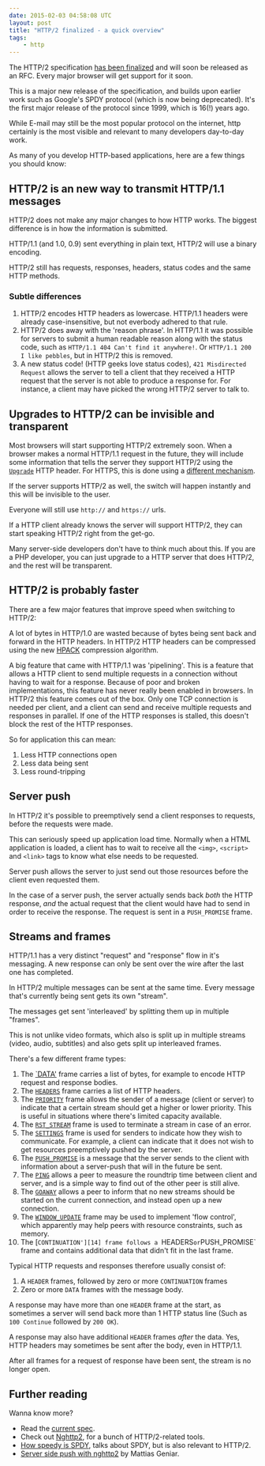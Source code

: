 ```yaml
---
date: 2015-02-03 04:58:08 UTC
layout: post
title: "HTTP/2 finalized - a quick overview"
tags:
    - http
---
```


The HTTP/2 specification [has been finalized][1] and will soon be released as
an RFC. Every major browser will get support for it soon.

This is a major new release of the specification, and builds upon earlier work
such as Google's SPDY protocol (which is now being deprecated). It's the first
major release of the protocol since 1999, which is 16(!) years ago.

While E-mail may still be the most popular protocol on the internet, http
certainly is the most visible and relevant to many developers day-to-day work.

As many of you develop HTTP-based applications, here are a few things you
should know:


HTTP/2 is an new way to transmit HTTP/1.1 messages
--------------------------------------------------

HTTP/2 does not make any major changes to how HTTP works. The biggest
difference is in how the information is submitted.

HTTP/1.1 (and 1.0, 0.9) sent everything in plain text, HTTP/2 will use a
binary encoding.

HTTP/2 still has requests, responses, headers, status codes and the same
HTTP methods.

### Subtle differences

1. HTTP/2 encodes HTTP headers as lowercase. HTTP/1.1 headers were already
   case-insensitive, but not everbody adhered to that rule.
2. HTTP/2 does away with the 'reason phrase'. In HTTP/1.1 it was possible
   for servers to submit a human readable reason along with the status code,
   such as `HTTP/1.1 404 Can't find it anywhere!`. Or
   `HTTP/1.1 200 I like pebbles`, but in HTTP/2 this is removed.
3. A new status code! (HTTP geeks love status codes), `421 Misdirected Request`
   allows the server to tell a client that they received a HTTP request that
   the server is not able to produce a response for. For instance, a client
   may have picked the wrong HTTP/2 server to talk to.


Upgrades to HTTP/2 can be invisible and transparent
---------------------------------------------------

Most browsers will start supporting HTTP/2 extremely soon. When a browser
makes a normal HTTP/1.1 request in the future, they will include some
information that tells the server they support HTTP/2 using the [`Upgrade`][2]
HTTP header. For HTTPS, this is done using a [different mechanism][3].

If the server supports HTTP/2 as well, the switch will happen instantly
and this will be invisible to the user.

Everyone will still use `http://` and `https://` urls.

If a HTTP client already knows the server will support HTTP/2, they can
start speaking HTTP/2 right from the get-go.

Many server-side developers don't have to think much about this. If you are
a PHP developer, you can just upgrade to a HTTP server that does HTTP/2,
and the rest will be transparent.


HTTP/2 is probably faster
---------------------------

There are a few major features that improve speed when switching to HTTP/2:

A lot of bytes in HTTP/1.0 are wasted because of bytes being sent back and
forward in the HTTP headers. In HTTP/2 HTTP headers can be compressed
using the new [HPACK][4] compression algorithm.

A big feature that came with HTTP/1.1 was 'pipelining'. This is a feature
that allows a HTTP client to send multiple requests in a connection without
having to wait for a response. Because of poor and broken implementations, this
feature has never really been enabled in browsers. In HTTP/2 this feature
comes out of the box. Only one TCP connection is needed per client, and a
client can send and receive multiple requests and responses in parallel. If
one of the HTTP responses is stalled, this doesn't block the rest of the HTTP
responses.

So for application this can mean:

1. Less HTTP connections open
2. Less data being sent
3. Less round-tripping


Server push
-----------

In HTTP/2 it's possible to preemptively send a client responses to requests,
before the requests were made.

This can seriously speed up application load time. Normally when a HTML
application is loaded, a client has to wait to receive all the `<img>`,
`<script>` and `<link>` tags to know what else needs to be requested.

Server push allows the server to just send out those resources before the
client even requested them.

In the case of a server push, the server actually sends back _both_ the
HTTP response, _and_ the actual request that the client would have had to
send in order to receive the response. The request is sent in a
`PUSH_PROMISE` frame.


Streams and frames
------------------

HTTP/1.1 has a very distinct "request" and "response" flow in it's messaging.
A new response can only be sent over the wire after the last one has completed.

In HTTP/2 multiple messages can be sent at the same time. Every message
that's currently being sent gets its own "stream".

The messages get sent 'interleaved' by splitting them up in multiple "frames".

This is not unlike video formats, which also is split up in multiple streams
(video, audio, subtitles) and also gets split up interleaved frames.

There's a few different frame types:

1. The [`DATA'][5] frame carries a list of bytes, for example to encode HTTP
   request and response bodies.
2. The [`HEADERS`][6] frame carries a list of HTTP headers.
3. The [`PRIORITY`][7] frame allows the sender of a message (client or server)
   to indicate that a certain stream should get a higher or lower priority.
   This is useful in situations where there's limited capacity available.
4. The [`RST_STREAM`][8] frame is used to terminate a stream in case of an
   error.
5. The [`SETTINGS`][9] frame is used for senders to indicate how they wish
   to communicate. For example, a client can indicate that it does not wish to
   get resources preemptively pushed by the server.
6. The [`PUSH_PROMISE`][10] is a message that the server sends to the client
   with information about a server-push that will in the future be sent.
7. The [`PING`][11] allows a peer to measure the roundtrip time between client
   and server, and is a simple way to find out of the other peer is still
   alive.
8. The [`GOAWAY`][12] allows a peer to inform that no new streams should be
   started on the current connection, and instead open up a new connection.
9. The [`WINDOW_UPDATE`][13] frame may be used to implement 'flow control',
   which apparently may help peers with resource constraints, such as memory.
10. The [`CONTINUATION'][14] frame follows a `HEADERS` or `PUSH_PROMISE`
   frame and contains additional data that didn't fit in the last frame.

Typical HTTP requests and responses therefore usually consist of:

1. A `HEADER` frames, followed by zero or more `CONTINUATION` frames
2. Zero or more `DATA` frames with the message body.

A response may have more than one `HEADER` frame at the start, as sometimes a
server will send back more than 1 HTTP status line (Such as `100 Continue`
followed by `200 OK`).

A response may also have additional `HEADER` frames _after_ the data. Yes,
HTTP headers may sometimes be sent after the body, even in HTTP/1.1.

After all frames for a request of response have been sent, the stream is no
longer open.


Further reading
---------------

Wanna know more?

* Read the [current spec][15].
* Check out [Nghttp2][16], for a bunch of HTTP/2-related tools.
* [How speedy is SPDY][17], talks about SPDY, but is also relevant to HTTP/2.
* [Server side push with nghttp2][18] by Mattias Geniar.

[1]: https://www.mnot.net/blog/2015/02/18/http2
[2]: https://tools.ietf.org/html/draft-ietf-httpbis-http2-17#section-3.2 "Starting HTTP/2 for http URIs"
[3]: https://tools.ietf.org/html/draft-ietf-httpbis-http2-17#section-3.3 "Starting HTTP/2 for https URIs"
[4]: https://tools.ietf.org/html/draft-ietf-httpbis-header-compression "HPACK - Header Compression for HTTP/2"
[5]: https://tools.ietf.org/html/draft-ietf-httpbis-http2-17#section-6.1 "DATA"
[6]: https://tools.ietf.org/html/draft-ietf-httpbis-http2-17#section-6.2 "HEADERS"
[7]: https://tools.ietf.org/html/draft-ietf-httpbis-http2-17#section-6.3 "PRIORITY"
[8]: https://tools.ietf.org/html/draft-ietf-httpbis-http2-17#section-6.4 "RST_STREAM"
[9]: https://tools.ietf.org/html/draft-ietf-httpbis-http2-17#section-6.5 "SETTINGS"
[10]: https://tools.ietf.org/html/draft-ietf-httpbis-http2-17#section-6.6 "PUSH_PROMISE"
[11]: https://tools.ietf.org/html/draft-ietf-httpbis-http2-17#section-6.7 "PING"
[12]: https://tools.ietf.org/html/draft-ietf-httpbis-http2-17#section-6.8 "GOAWAY"
[13]: https://tools.ietf.org/html/draft-ietf-httpbis-http2-17#section-6.9 "WINDOW_UPDATE"
[14]: https://tools.ietf.org/html/draft-ietf-httpbis-http2-17#section-6.10 "CONTINUATION"
[15]: https://tools.ietf.org/html/draft-ietf-httpbis-http2-17 "HTTP/2"
[16]: https://nghttp2.org/ "Nghttp2"
[17]: https://www.usenix.org/sites/default/files/conference/protected-files/nsdi14_slides_wang.pdf "How speedy is SPDY"
[18]: http://ma.ttias.be/service-side-push-http2-nghttp2/

